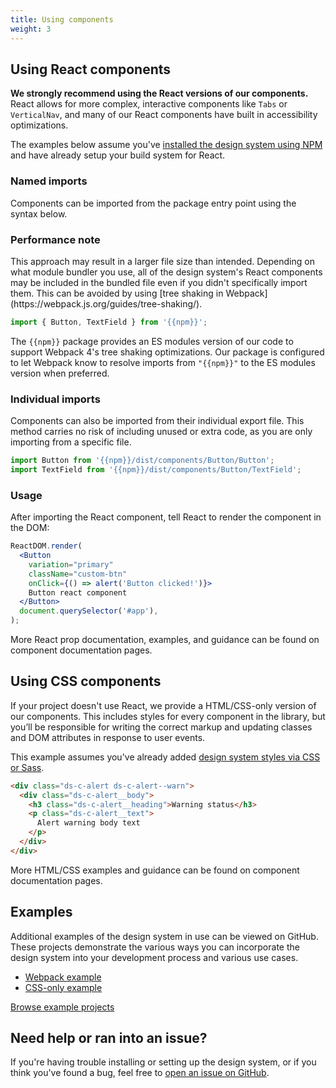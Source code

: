 ```yaml
---
title: Using components
weight: 3
---
```


## Using React components

**We strongly recommend using the React versions of our components.** React allows for more complex, interactive components like `Tabs` or `VerticalNav`, and many of our React components have built in accessibility optimizations.

The examples below assume you've [installed the design system using NPM]({{root}}/startup/installation/) and have already setup your build system for React.

### Named imports

Components can be imported from the package entry point using the syntax below.

<div class="ds-c-alert ds-c-alert--warn ds-u-margin-bottom--2 ds-u-font-size--small">
  <div class="ds-c-alert__body">
    <h3 class="ds-c-alert__heading ds-u-font-size--base">Performance note</h3>
    <p class="ds-c-alert__text">
      This approach may result in a larger file size than intended. Depending on what module bundler you use, all of the design system's React components may be included in the bundled file even if you didn't specifically import them. This can be avoided by using [tree shaking in Webpack](https://webpack.js.org/guides/tree-shaking/).
    </p>
  </div>
</div>

```jsx
import { Button, TextField } from '{{npm}}';
```

The `{{npm}}` package provides an ES modules version of our code to support Webpack 4's tree shaking optimizations. Our package is configured to let Webpack know to resolve imports from `"{{npm}}"` to the ES modules version when preferred.

### Individual imports

Components can also be imported from their individual export file. This method carries no risk of including unused or extra code, as you are only importing from a specific file.

```jsx
import Button from '{{npm}}/dist/components/Button/Button';
import TextField from '{{npm}}/dist/components/Button/TextField';
```

### Usage

After importing the React component, tell React to render the component in the DOM:

```jsx
ReactDOM.render(
  <Button
    variation="primary"
    className="custom-btn"
    onClick={() => alert('Button clicked!')}>
    Button react component
  </Button>
  document.querySelector('#app'),
);
```

More React prop documentation, examples, and guidance can be found on component documentation pages.

## Using CSS components

If your project doesn't use React, we provide a HTML/CSS-only version of our components. This includes styles for every component in the library, but you’ll be responsible for writing the correct markup and updating classes and DOM attributes in response to user events.

This example assumes you've already added [design system styles via CSS or Sass]({{root}}/startup/sass-and-css/).

```html
<div class="ds-c-alert ds-c-alert--warn">
  <div class="ds-c-alert__body">
    <h3 class="ds-c-alert__heading">Warning status</h3>
    <p class="ds-c-alert__text">
      Alert warning body text
    </p>
  </div>
</div>
```

More HTML/CSS examples and guidance can be found on component documentation pages.

<h2 id="examples" class="ds-h2 ds-u-color--primary-darker">Examples</h2>

Additional examples of the design system in use can be viewed on GitHub. These projects demonstrate the various ways you can incorporate the design system into your development process and various use cases.

- [Webpack example](https://github.com/CMSgov/design-system/blob/master/examples/react-app)
- [CSS-only example](https://github.com/CMSgov/design-system/blob/master/examples/form)

<a href="https://github.com/CMSgov/design-system/tree/master/examples/" class="ds-c-button">Browse example projects</a>

<h2 id="need-help" class="ds-h2 ds-u-color--primary-darker">Need help or ran into an issue?</h2>

If you're having trouble installing or setting up the design system, or if you think you've found a bug, feel free to [open an issue on GitHub]({{github}}/issues).
